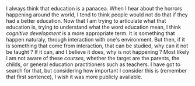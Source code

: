 I always think that education is a panacea. When I hear about the horrors happening around the world, I tend to think people would not do that if they had a better education. Now that I am trying to articulate what that education is, trying to understand what the word education mean, I think _cognitive development_ is a more appropriate term. It is something that happen naturaly, through interaction with one's environment. But then, if it is something that come from interaction, that can be studied, why can it not be taught ? If it can, and I believe it does, why is not happening ? Most likely I am not aware of these *courses*, whether the target are the parents, the childs, or general education practitioners such as teachers. I have got to search for that, but considering how important I consider this is (remember that first sentence), I wish it was more publicly available.
